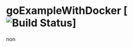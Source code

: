 
# goExampleWithDocker [![Build Status](https://travis-ci.org/salihkemaloglu/goExampleWithDocker.svg?branch=master)]

non
